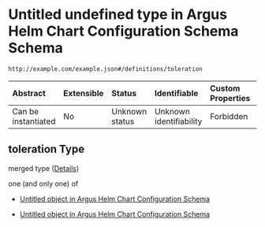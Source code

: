 # Untitled undefined type in Argus Helm Chart Configuration Schema Schema

```txt
http://example.com/example.json#/definitions/toleration
```



| Abstract            | Extensible | Status         | Identifiable            | Custom Properties | Additional Properties | Access Restrictions | Defined In                                                        |
| :------------------ | :--------- | :------------- | :---------------------- | :---------------- | :-------------------- | :------------------ | :---------------------------------------------------------------- |
| Can be instantiated | No         | Unknown status | Unknown identifiability | Forbidden         | Allowed               | none                | [values.schema.json\*](values.schema.json "open original schema") |

## toleration Type

merged type ([Details](values-definitions-toleration.md))

one (and only one) of

*   [Untitled object in Argus Helm Chart Configuration Schema](values-definitions-toleration-oneof-0.md "check type definition")

*   [Untitled object in Argus Helm Chart Configuration Schema](values-definitions-toleration-oneof-1.md "check type definition")
